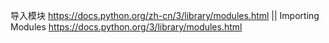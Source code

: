 
导入模块 https://docs.python.org/zh-cn/3/library/modules.html || Importing Modules https://docs.python.org/3/library/modules.html
